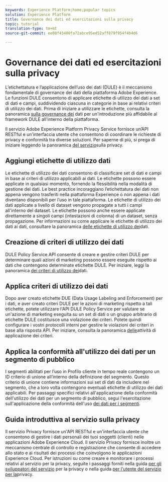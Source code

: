 ```yaml
---
keywords: Experience Platform;home;popular topics
solution: Experience Platform
title: Governance dei dati ed esercitazioni sulla privacy
topic: tutorial
translation-type: tm+mt
source-git-commit: ee08f43400fa72abce95ed52aff879f954f4b4d6

---
```



# Governance dei dati ed esercitazioni sulla privacy

L’etichettatura e l’applicazione dell’uso dei dati (DULE) è il meccanismo fondamentale di governance dei dati della piattaforma Adobe Experience. Le funzioni DULE consentono di applicare etichette di utilizzo dei dati a set di dati e campi, suddividendo ciascuna in categorie in base ai relativi criteri di utilizzo dei dati. Prima di iniziare a utilizzare le etichette, consulta la panoramica [sulla governance dei](../data-governance/home.md) dati per un&#39;introduzione più affidabile al framework DULE all&#39;interno della piattaforma.

Il servizio Adobe Experience Platform Privacy Service fornisce un’API RESTful e un’interfaccia utente che consentono di coordinare le richieste di privacy e conformità tra diverse soluzioni. Per saperne di più, si prega di iniziare leggendo la panoramica [del servizio](../privacy-service/home.md)sulla privacy.

## Aggiungi etichette di utilizzo dati

Le etichette di utilizzo dei dati consentono di classificare set di dati e campi in base ai criteri di utilizzo applicabili ai dati. Le etichette possono essere applicate in qualsiasi momento, fornendo la flessibilità nella modalità di gestione dei dati. Le best practice incoraggiano l’etichettatura dei dati non appena vengono trasferiti nella piattaforma Experience o non appena i dati diventano disponibili per l’uso in tale piattaforma. Le etichette di utilizzo dei dati applicate a livello di dataset vengono propagate a tutti i campi all&#39;interno del dataset. Le etichette possono anche essere applicate direttamente a singoli campi (intestazioni di colonna) di un dataset, senza propagazione. Per informazioni su come applicare le etichette di utilizzo dei dati ai dati, consultare la panoramica [delle etichette di utilizzo dei](../data-governance/labels/overview.md)dati.

## Creazione di criteri di utilizzo dei dati

DULE Policy Service API consente di creare e gestire criteri DULE per determinare quali azioni di marketing possono essere eseguite rispetto ai dati che contengono determinate etichette DULE. Per iniziare, leggi la panoramica [dei criteri di utilizzo dei](../data-governance/policies/overview.md)dati.

## Applica criteri di utilizzo dei dati

Dopo aver creato etichette DUE (Data Usage Labeling and Enforcement) per i dati, e aver creato criteri DULE per le azioni di marketing rispetto a tali etichette, potete utilizzare l&#39;API DULE Policy Service per valutare se un&#39;azione di marketing eseguita su un set di dati o un gruppo arbitrario di etichette DULE costituisce una violazione dei criteri. Potete quindi configurare i vostri protocolli interni per gestire le violazioni dei criteri in base alla risposta API. Per iniziare, consulta la panoramica [delle](../data-governance/enforcement/overview.md)attività di applicazione dei criteri.

## Applica la conformità all&#39;utilizzo dei dati per un segmento di pubblico

I segmenti abilitati per l’uso in Profilo cliente in tempo reale contengono un ID criterio di unione all’interno della definizione del segmento. Questo criterio di unione contiene informazioni sui set di dati da includere nel segmento, che a loro volta contengono eventuali etichette di utilizzo dei dati applicabili. Per passaggi specifici relativi all&#39;applicazione della conformità dell&#39;utilizzo dei dati per un segmento di pubblico, segui l&#39;esercitazione sull&#39;applicazione della conformità dell&#39;uso [dei dati per i segmenti](../segmentation/tutorials/governance.md).

## Guida introduttiva al servizio sulla privacy

Il servizio Privacy fornisce un&#39;API RESTful e un&#39;interfaccia utente che consentono di gestire i dati personali dei tuoi soggetti (clienti) nelle applicazioni Adobe Experience Cloud. Il servizio Privacy fornisce inoltre un meccanismo centrale di controllo e registrazione che consente di accedere allo stato e ai risultati dei processi che coinvolgono le applicazioni Experience Cloud. Per istruzioni su come creare e monitorare i processi relativi al servizio per la privacy, seguite i passaggi forniti nella guida [per gli sviluppatori del servizio](../privacy-service/api/getting-started.md) per la privacy o nella guida [per l&#39;utente del servizio per la](../privacy-service/ui/overview.md)privacy.